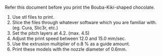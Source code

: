 Refer this document before you print the Bouba-Kiki-shaped chocolate.

1. Use stl files to print.
2. Slice the files through whatever software which you are familiar with. (eg. Cura, Slic3r, etc.)
3. Set the pitch layers at 4.2. (max. 4.5)
4. Adjust the print speed between 12.0 and 15.0 mm/sec.
5. Use the extrusion multiplier of o.8 % as a guide amount.
6. Print these models with the nozzle diameter of 0.6mm.